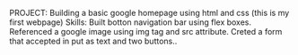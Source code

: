 PROJECT: Building a basic google homepage using html and css (this is my first webpage)
Skills:  Built botton navigation bar using flex boxes.
         Referenced a google image using img tag and src attribute.
         Creted a form that accepted in put as text and two buttons..